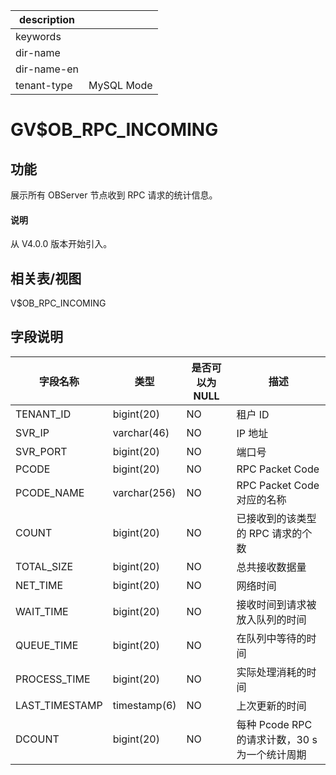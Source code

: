 |description||
|---|---|
|keywords||
|dir-name||
|dir-name-en||
|tenant-type|MySQL Mode|

# GV$OB_RPC_INCOMING

## 功能

展示所有 OBServer 节点收到 RPC 请求的统计信息。

<main id="notice" type='explain'>
  <h4>说明</h4>
  <p>从 V4.0.0 版本开始引入。</p>
</main>

## 相关表/视图

V$OB_RPC_INCOMING

## 字段说明

|    **字段名称**    |    **类型**    | **是否可以为 NULL** |        **描述**         |
|----------------|--------------|----------------|-----------------------|
| TENANT_ID      | bigint(20)   | NO             | 租户 ID                 |
| SVR_IP         | varchar(46)  | NO             | IP 地址                 |
| SVR_PORT       | bigint(20)   | NO             | 端口号                   |
| PCODE          | bigint(20)   | NO             | RPC Packet Code       |
| PCODE_NAME     | varchar(256) | NO             | RPC Packet Code 对应的名称 |
| COUNT          | bigint(20)   | NO             | 已接收到的该类型的 RPC 请求的个数   |
| TOTAL_SIZE     | bigint(20)   | NO             | 总共接收数据量               |
| NET_TIME       | bigint(20)   | NO             | 网络时间                  |
| WAIT_TIME      | bigint(20)   | NO             | 接收时间到请求被放入队列的时间       |
| QUEUE_TIME     | bigint(20)   | NO             | 在队列中等待的时间             |
| PROCESS_TIME   | bigint(20)   | NO             | 实际处理消耗的时间             |
| LAST_TIMESTAMP | timestamp(6) | NO             | 上次更新的时间               |
| DCOUNT         | bigint(20)   | NO             | 每种 Pcode RPC 的请求计数，30 s 为一个统计周期                     |
